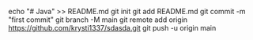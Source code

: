 echo "# Java" >> README.md
git init
git add README.md
git commit -m "first commit"
git branch -M main
git remote add origin https://github.com/krysti1337/sdasda.git
git push -u origin main
